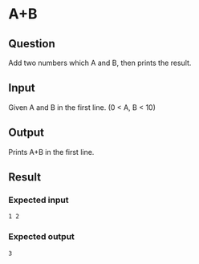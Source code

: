 # A+B

## Question

Add two numbers which A and B, then prints the result.

## Input

Given A and B in the first line. (0 < A, B < 10)

## Output

Prints A+B in the first line.

## Result

### Expected input

```
1 2
```

### Expected output

```
3
```
